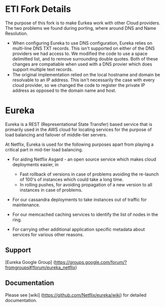 
ETI Fork Details
================

The purpose of this fork is to make Eurkea work with other Cloud providers. The two problems we found during porting, where around DNS and Name Resolution.

* When configuring Eureka to use DNS configuration, Eureka relies on multi-line DNS TXT records. This isn't supported on either of the DNS providers we had access to. We modified the code to use a space delimitted list, and to remove surrounding double quotes. Both of these changes are compatiable when used with a DNS provier which does support multiple text records.
* The original implementation relied on the local hostname and domain be resolvable to an IP address.  This isn't necessarily the case with every cloud provider, so we changed the code to register the private IP address as opposed to the domain name and host.

Eureka
======

Eureka is a REST (Representational State Transfer) based service that is primarily used in the AWS cloud for locating services for the purpose of load balancing and failover of middle-tier servers.

At Netflix, Eureka is used for the following purposes apart from playing a critical part in mid-tier load balancing.

* For aiding Netflix Asgard - an open source service which makes cloud deployments easier, in  
    + Fast rollback of versions in case of problems avoiding the re-launch of 100's of instances which 
      could take a long time.
    + In rolling pushes, for avoiding propagation of a new version to all instances in case of problems.

* For our cassandra deployments to take instances out of traffic for maintenance.

* For our memcached caching services to identify the list of nodes in the ring.

* For carrying other additional application specific metadata about services for various other reasons.


Support
----------
[Eureka Google Group] (https://groups.google.com/forum/?fromgroups#!forum/eureka_netflix)


Documentation
--------------
Please see [wiki] (https://github.com/Netflix/eureka/wiki) for detailed documentation.

